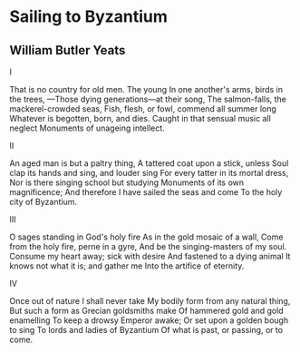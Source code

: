 # Sailing to Byzantium
## William Butler Yeats
I

That is no country for old men. The young
In one another's arms, birds in the trees,
—Those dying generations—at their song,
The salmon-falls, the mackerel-crowded seas,
Fish, flesh, or fowl, commend all summer long
Whatever is begotten, born, and dies.
Caught in that sensual music all neglect
Monuments of unageing intellect.


II

An aged man is but a paltry thing,
A tattered coat upon a stick, unless
Soul clap its hands and sing, and louder sing
For every tatter in its mortal dress,
Nor is there singing school but studying
Monuments of its own magnificence;
And therefore I have sailed the seas and come
To the holy city of Byzantium.


III

O sages standing in God's holy fire
As in the gold mosaic of a wall,
Come from the holy fire, perne in a gyre,
And be the singing-masters of my soul.
Consume my heart away; sick with desire
And fastened to a dying animal
It knows not what it is; and gather me
Into the artifice of eternity.


IV

Once out of nature I shall never take
My bodily form from any natural thing,
But such a form as Grecian goldsmiths make
Of hammered gold and gold enamelling
To keep a drowsy Emperor awake;
Or set upon a golden bough to sing
To lords and ladies of Byzantium
Of what is past, or passing, or to come.